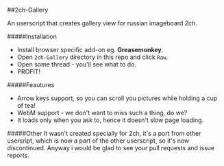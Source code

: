 ##2ch-Gallery

An userscript that creates gallery view for russian imageboard _2ch_.

#####Installation
- Install browser specific add-on eg. **Greasemonkey**.
- Open `2ch-Gallery` directory in this repo and click `Raw`.
- Open some thread - you'll see what to do.
- PROFIT!

#####Feautures
- Arrow keys support, so you can scroll you pictures while holding a cup of tea!
- WebM support - we don't want to miss such a thing, do we?
- It loads only when you ask to, hence it doesn't slow page loading.

#####Other
It wasn't created specially for 2ch, it's a port from other usersript, which is now a part of the other userscript, so it's now discontinued. Anyway i would be glad to see your pull requests and issue reports.
